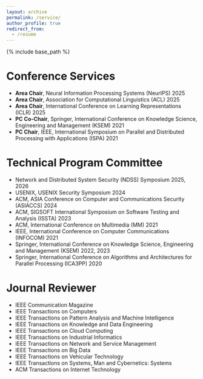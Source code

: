 ```yaml
---
layout: archive
permalink: /service/
author_profile: true
redirect_from:
  - /resume
---
```


{% include base_path %}

Conference Services
======
* **Area Chair**, Neural Information Processing Systems (NeurIPS) 2025
* **Area Chair**, Association for Computational Linguistics (ACL) 2025
* **Area Chair**, International Conference on Learning Representations (ICLR) 2025
* **PC Co-Chair**, Springer, International Conference on Knowledge Science, Engineering and Management (KSEM) 2021
* **PC Chair**, IEEE, International Symposium on Parallel and Distributed Processing with Applications (ISPA) 2021

Technical Program Committee
======
* Network and Distributed System Security (NDSS) Symposium 2025, 2026
* USENIX, USENIX Security Symposium 2024
* ACM, ASIA Conference on Computer and Communications Security (ASIACCS) 2024
* ACM, SIGSOFT International Symposium on Software Testing and Analysis (ISSTA) 2023
* ACM, International Conference on Multimedia (MM) 2021 
* IEEE, International Conference on Computer Communications (INFOCOM) 2021 
* Springer, International Conference on Knowledge Science, Engineering and Management (KSEM) 2022, 2023
* Springer, International Conference on Algorithms and Architectures for Parallel Processing (ICA3PP) 2020 

Journal Reviewer
======
* IEEE Communication Magazine 
* IEEE Transactions on Computers 
* IEEE Transactions on Pattern Analysis and Machine Intelligence
* IEEE Transactions on Knowledge and Data Engineering
* IEEE Transactions on Cloud Computing 
* IEEE Transactions on Industrial Informatics 
* IEEE Transactions on Network and Service Management 
* IEEE Transactions on Big Data 
* IEEE Transactions on Vehicular Technology 
* IEEE Transactions on Systems, Man and Cybernetics: Systems 
* ACM Transactions on Internet Technology
